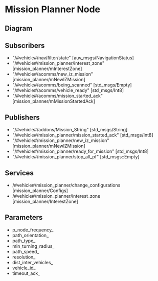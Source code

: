 # Mission Planner Node

## Diagram
<!-- ![mission_planner Diagram](img/data_serializer.png) -->

## Subscribers

- "/#vehicle#/nav/filter/state" [auv_msgs/NavigationStatus]
- "/#vehicle#/mission_planner/interest_zone" [mission_planner/mInterestZone]
- "/#vehicle#/acomms/new_iz_mission" [mission_planner/mNewIZMission]
- "/#vehicle#/acomms/being_scanned" [std_msgs/Empty]
- "/#vehicle#/acomms/vehicle_ready" [std_msgs/Int8]
- "/#vehicle#/acomms/mission_started_ack" [mission_planner/mMissionStartedAck]

## Publishers

- "/#vehicle#/addons/Mission_String" [std_msgs/String]
- "/#vehicle#/mission_planner/mission_started_ack" [std_msgs/Int8]
- "/#vehicle#/mission_planner/new_iz_mission" [mission_planner/mNewIZMission]
- "/#vehicle#/mission_planner/ready_for_mission" [std_msgs/Int8]
- "/#vehicle#/mission_planner/stop_all_pf" [std_msgs::Empty]

## Services

- /#vehicle#/mission_planner/change_configurations [mission_planner/Configs]
- /#vehicle#/mission_planner/interest_zone [mission_planner/InterestZone]

## Parameters

- p_node_frequency_
- path_orientation_
- path_type_
- min_turning_radius_
- path_speed_
- resolution_
- dist_inter_vehicles_
- vehicle_id_
- timeout_ack_